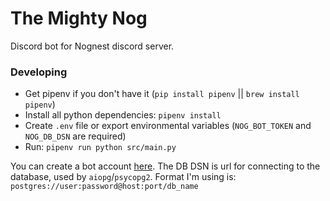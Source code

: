 # The Mighty Nog

Discord bot for Nognest discord server.

### Developing

* Get pipenv if you don't have it (`pip install pipenv` || `brew install pipenv`)
* Install all python dependencies: `pipenv install`
* Create `.env` file or export environmental variables (`NOG_BOT_TOKEN` and `NOG_DB_DSN` are required)
* Run: `pipenv run python src/main.py`

You can create a bot account [here](https://discordapp.com/developers/applications/me). The DB DSN is url for 
connecting to the database, used by `aiopg`/`psycopg2`. Format I'm using is: `postgres://user:password@host:port/db_name`